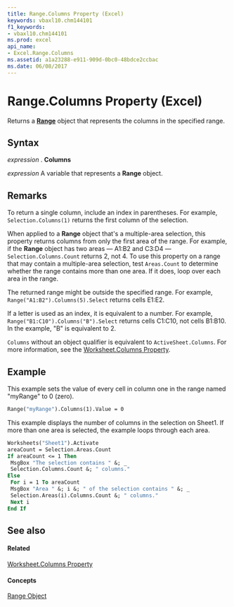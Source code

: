 ```yaml
---
title: Range.Columns Property (Excel)
keywords: vbaxl10.chm144101
f1_keywords:
- vbaxl10.chm144101
ms.prod: excel
api_name:
- Excel.Range.Columns
ms.assetid: a1a23288-e911-909d-0bc0-48bdce2ccbac
ms.date: 06/08/2017
---
```



# Range.Columns Property (Excel)

Returns a  **[Range](range-object-excel.md)** object that represents the columns in the specified range.


## Syntax

 _expression_ . **Columns**

 _expression_ A variable that represents a **Range** object.


## Remarks

To return a single column, include an index in parentheses. For example, `Selection.Columns(1)` returns the first column of the selection. 

When applied to a  **Range** object that's a multiple-area selection, this property returns columns from only the first area of the range. For example, if the **Range** object has two areas — A1:B2 and C3:D4 — `Selection.Columns.Count` returns 2, not 4. To use this property on a range that may contain a multiple-area selection, test `Areas.Count` to determine whether the range contains more than one area. If it does, loop over each area in the range.

The returned range might be outside the specified range. For example, `Range("A1:B2").Columns(5).Select` returns cells E1:E2.

If a letter is used as an index, it is equivalent to a number. For example, `Range("B1:C10").Columns("B").Select` returns cells C1:C10, not cells B1:B10. In the example, "B" is equivalent to 2. 

`Columns` without an object qualifier is equivalent to `ActiveSheet.Columns`. For more information, see the [Worksheet.Columns Property](worksheet-columns-property-excel.md).


## Example

This example sets the value of every cell in column one in the range named "myRange" to 0 (zero).


```vb
Range("myRange").Columns(1).Value = 0
```

This example displays the number of columns in the selection on Sheet1. If more than one area is selected, the example loops through each area.




```vb
Worksheets("Sheet1").Activate 
areaCount = Selection.Areas.Count 
If areaCount <= 1 Then 
 MsgBox "The selection contains " &; _ 
 Selection.Columns.Count &; " columns." 
Else 
 For i = 1 To areaCount 
 MsgBox "Area " &; i &; " of the selection contains " &; _ 
 Selection.Areas(i).Columns.Count &; " columns." 
 Next i 
End If
```


## See also


#### Related

[Worksheet.Columns Property](worksheet-columns-property-excel.md)


#### Concepts


[Range Object](range-object-excel.md)

